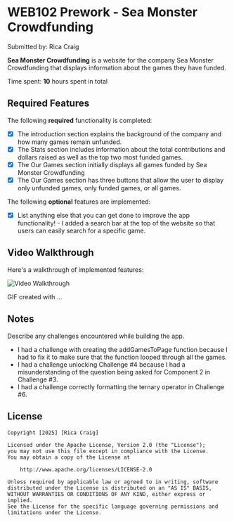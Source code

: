 # WEB102 Prework - Sea Monster Crowdfunding

Submitted by: Rica Craig

**Sea Monster Crowdfunding** is a website for the company Sea Monster Crowdfunding that displays information about the games they have funded.

Time spent: **10** hours spent in total

## Required Features

The following **required** functionality is completed:

* [x] The introduction section explains the background of the company and how many games remain unfunded.
* [x] The Stats section includes information about the total contributions and dollars raised as well as the top two most funded games.
* [x] The Our Games section initially displays all games funded by Sea Monster Crowdfunding
* [x] The Our Games section has three buttons that allow the user to display only unfunded games, only funded games, or all games.

The following **optional** features are implemented:

* [x] List anything else that you can get done to improve the app functionality!
      - I added a search bar at the top of the website so that users can easily search for a specific game.

## Video Walkthrough

Here's a walkthrough of implemented features:

<img src='https://imgur.com/a/VaN5N6M.gif' title='Video Walkthrough' width='' alt='Video Walkthrough' />

<!-- Replace this with whatever GIF tool you used! -->
GIF created with ...  
<!-- Recommended tools:
[Loom](https://www.loom.com/) -->

## Notes

Describe any challenges encountered while building the app.

- I had a challenge with creating the addGamesToPage function because I had to fix it to make sure that the function looped through all the games.
- I had a challenge unlocking Challenge #4 because I had a misunderstanding of the question being asked for Component 2 in Challenge #3.
- I had a challenge correctly formatting the ternary operator in Challenge #6.

## License

    Copyright [2025] [Rica Craig]

    Licensed under the Apache License, Version 2.0 (the "License");
    you may not use this file except in compliance with the License.
    You may obtain a copy of the License at

        http://www.apache.org/licenses/LICENSE-2.0

    Unless required by applicable law or agreed to in writing, software
    distributed under the License is distributed on an "AS IS" BASIS,
    WITHOUT WARRANTIES OR CONDITIONS OF ANY KIND, either express or implied.
    See the License for the specific language governing permissions and
    limitations under the License.
